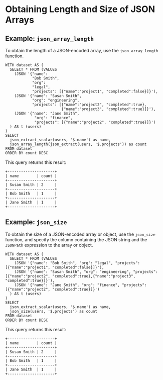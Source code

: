 # Obtaining Length and Size of JSON Arrays<a name="length-and-size"></a>

## Example: `json_array_length`<a name="example-json-array-length"></a>

To obtain the length of a JSON\-encoded array, use the `json_array_length` function\.

```
WITH dataset AS (
  SELECT * FROM (VALUES
    (JSON '{"name":
            "Bob Smith",
            "org":
            "legal",
            "projects": [{"name":"project1", "completed":false}]}'),
    (JSON '{"name": "Susan Smith",
            "org": "engineering",
            "projects": [{"name":"project2", "completed":true},
                         {"name":"project3", "completed":true}]}'),
    (JSON '{"name": "Jane Smith",
             "org": "finance",
             "projects": [{"name":"project2", "completed":true}]}')
  ) AS t (users)
)
SELECT
  json_extract_scalar(users, '$.name') as name,
  json_array_length(json_extract(users, '$.projects')) as count
FROM dataset
ORDER BY count DESC
```

This query returns this result:

```
+---------------------+
| name        | count |
+---------------------+
| Susan Smith | 2     |
+---------------------+
| Bob Smith   | 1     |
+---------------------+
| Jane Smith  | 1     |
+---------------------+
```

## Example: `json_size`<a name="example-json-size"></a>

To obtain the size of a JSON\-encoded array or object, use the `json_size` function, and specify the column containing the JSON string and the `JSONPath` expression to the array or object\.

```
WITH dataset AS (
  SELECT * FROM (VALUES
    (JSON '{"name": "Bob Smith", "org": "legal", "projects": [{"name":"project1", "completed":false}]}'),
    (JSON '{"name": "Susan Smith", "org": "engineering", "projects": [{"name":"project2", "completed":true},{"name":"project3", "completed":true}]}'),
    (JSON '{"name": "Jane Smith", "org": "finance", "projects": [{"name":"project2", "completed":true}]}')
  ) AS t (users)
)
SELECT
  json_extract_scalar(users, '$.name') as name,
  json_size(users, '$.projects') as count
FROM dataset
ORDER BY count DESC
```

This query returns this result:

```
+---------------------+
| name        | count |
+---------------------+
| Susan Smith | 2     |
+---------------------+
| Bob Smith   | 1     |
+---------------------+
| Jane Smith  | 1     |
+---------------------+
```